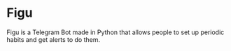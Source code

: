 # Figu

Figu is a Telegram Bot made in Python that allows people to set up periodic habits and get alerts to do them.